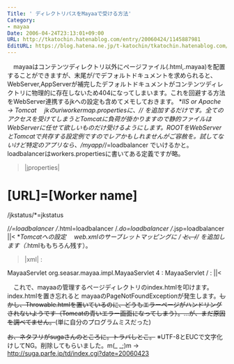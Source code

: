```yaml
---
Title: ' ディレクトリパスをMayaaで受ける方法'
Category:
- mayaa
Date: 2006-04-24T23:13:01+09:00
URL: http://tkatochin.hatenablog.com/entry/20060424/1145887981
EditURL: https://blog.hatena.ne.jp/t-katochin/tkatochin.hatenablog.com/atom/entry/6653586347154755972
---
```


　mayaaはコンテンツディレクトリ以外にページファイル(.html,.mayaa)を配置することができますが、末尾が/でデフォルトドキュメントを求められると、WebServer,AppServerが補完したデフォルトドキュメントがコンテンツディレクトリに物理的に存在しないため404になってしまいます。これを回避する方法をWebServer連携するjkへの設定も含めてメモしておきます。
***IIS or Apache → Tomcat
　jkのuriworkermap.propertiesに、/*/ を追加するだけです。全てのアクセスを受けてしまうとTomcatに負荷が掛かりますので静的ファイルはWebServerに任せて欲しいものだけ受けるようにします。ROOTをWebServerとTomcatで共存する設定例ですのでレアかもしれませんがご容赦を。試してないけど特定のアプリなら、/myapp/*/=loadbalancer でいけるかと。loadbalancerはworkers.propertiesに書いてある定義ですが略。
>|jproperties|
# [URL]=[Worker name]

/jkstatus/*=jkstatus
 
/*/=loadbalancer
/*.html=loadbalancer
/*.do=loadbalancer
/*.jsp=loadbalancer
||<
***Tomcatへの設定
　web.xmlのサーブレットマッピングに / <del datetime="2006-04-25T09:57:32+09:00">と、/*/</del> を追加します（*.htmlももちろん残す）。
>|xml|
      :
<servlet>
    <servlet-name>MayaaServlet</servlet-name>
    <servlet-class>org.seasar.mayaa.impl.MayaaServlet</servlet-class>
    <load-on-startup>4</load-on-startup>
</servlet>
      :
<servlet-mapping>
    <servlet-name>MayaaServlet</servlet-name>
    <url-pattern>/</url-pattern>
</servlet-mapping>
      :
||<

　これで、mayaaの管理するページディレクトリのindex.htmlを叩けます。index.htmlを置き忘れると mayaaのPageNotFoundExceptionが発生します。<del datetime="2006-05-26T13:25:17+09:00">しかし、Throwable.htmlを置いているのに、どうもエラーページがハンドリングされないようです（Tomcatの青いエラー画面になってしまう）。…が、まだ原因を調べてません。</del>(単に自分のプログラムミスだった)

<del datetime="2006-04-26T10:13:20+09:00">お、ネタフリがsugaさんのところに。トラバしとこ。</del> ※UTF-8とEUCで文字化けしてNG。削除してもらいました。m(_ _;)m → http://suga.parfe.jp/td/index.cgi?date=20060423
